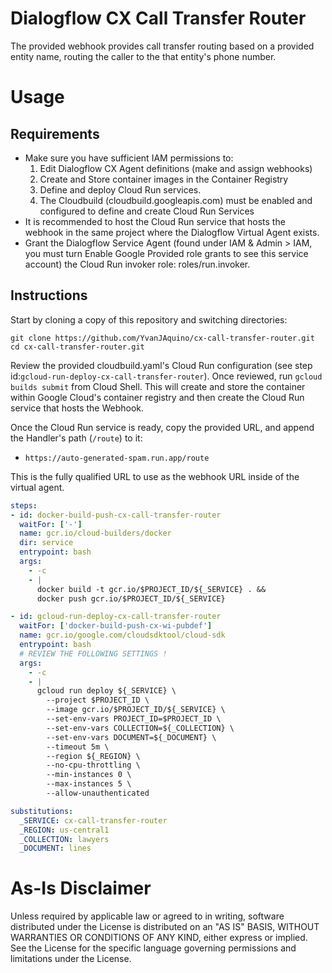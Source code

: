 # Dialogflow CX Call Transfer Router
The provided webhook provides call transfer routing based on a provided entity name, routing the caller to the that entity's phone number.  

# Usage
## Requirements
- Make sure you have sufficient IAM permissions to: 
  1. Edit Dialogflow CX Agent definitions (make and assign webhooks)
  2. Create and Store container images in the Container Registry
  3. Define and deploy Cloud Run services.
  4. The Cloudbuild (cloudbuild.googleapis.com) must be enabled and configured to define and create Cloud Run Services 
- It is recommended to host the Cloud Run service that hosts the webhook in the same project where the Dialogflow Virtual Agent exists.  
- Grant the Dialogflow Service Agent (found under IAM & Admin > IAM, you must turn Enable Google Provided role grants to see this service account) the Cloud Run invoker role: roles/run.invoker.  

## Instructions
Start by cloning a copy of this repository and switching directories:

```shell
git clone https://github.com/YvanJAquino/cx-call-transfer-router.git
cd cx-call-transfer-router.git
```

Review the provided cloudbuild.yaml's Cloud Run configuration (see step id:`gcloud-run-deploy-cx-call-transfer-router`).  Once reviewed, run `gcloud builds submit` from Cloud Shell.  This will create and store the container within Google Cloud's container registry and then create the Cloud Run service that hosts the Webhook.  

Once the Cloud Run service is ready, copy the provided URL, and append the Handler's path (`/route`) to it: 

- `https://auto-generated-spam.run.app/route`

This is the fully qualified URL to use as the webhook URL inside of the virtual agent.  

```yaml
steps:
- id: docker-build-push-cx-call-transfer-router
  waitFor: ['-']
  name: gcr.io/cloud-builders/docker
  dir: service
  entrypoint: bash
  args:
    - -c
    - |
      docker build -t gcr.io/$PROJECT_ID/${_SERVICE} . &&
      docker push gcr.io/$PROJECT_ID/${_SERVICE}

- id: gcloud-run-deploy-cx-call-transfer-router
  waitFor: ['docker-build-push-cx-wi-pubdef']
  name: gcr.io/google.com/cloudsdktool/cloud-sdk
  entrypoint: bash
  # REVIEW THE FOLLOWING SETTINGS !
  args: 
    - -c
    - |
      gcloud run deploy ${_SERVICE} \
        --project $PROJECT_ID \
        --image gcr.io/$PROJECT_ID/${_SERVICE} \
        --set-env-vars PROJECT_ID=$PROJECT_ID \
        --set-env-vars COLLECTION=${_COLLECTION} \
        --set-env-vars DOCUMENT=${_DOCUMENT} \
        --timeout 5m \
        --region ${_REGION} \
        --no-cpu-throttling \
        --min-instances 0 \
        --max-instances 5 \
        --allow-unauthenticated

substitutions:
  _SERVICE: cx-call-transfer-router
  _REGION: us-central1
  _COLLECTION: lawyers
  _DOCUMENT: lines
```

# As-Is Disclaimer
Unless required by applicable law or agreed to in writing, software distributed under the License is distributed on an "AS IS" BASIS, WITHOUT WARRANTIES OR CONDITIONS OF ANY KIND, either express or implied. See the License for the specific language governing permissions and limitations under the License.